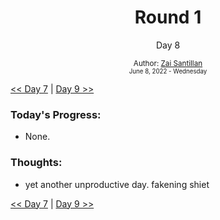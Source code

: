 <div align="center">
  <h1>Round 1</h1>
  <p>Day 8</p>

  <sub>
    Author: <a href="https://github.com/plskz" target="_blank">Zai Santillan</a>
    <br>
    <small>June 8, 2022 - Wednesday</small>
  </sub>
</div>

[<< Day 7](day007.md) | [Day 9 >>](day009.md)

### Today's Progress:

- None.

### Thoughts:

- yet another unproductive day. fakening shiet

[<< Day 7](day007.md) | [Day 9 >>](day009.md)
